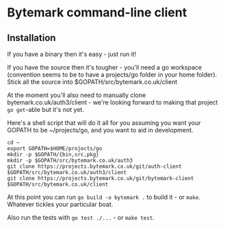 Bytemark command-line client
============================

Installation
------------

If you have a binary then it's easy - just run it!

If you have the source then it's tougher - you'll need a go workspace
(convention seems to be to have a projects/go folder in your home folder).
Stick all the source into $GOPATH/src/bytemark.co.uk/client

At the moment you'll also need to manually clone bytemark.co.uk/auth3/client -
we're looking forward to making that project `go get`-able but it's not yet.

Here's a shell script that will do it all for you assuming you want your GOPATH
to be ~/projects/go, and you want to aid in development.

	cd ~
	export GOPATH=$HOME/projects/go
	mkdir -p $GOPATH/{bin,src,pkg}
	mkdir -p $GOPATH/src/bytemark.co.uk/auth3
	git clone https://projects.bytemark.co.uk/git/auth-client $GOPATH/src/bytemark.co.uk/auth3/client
	git clone https://projects.bytemark.co.uk/git/bytemark-client $GOPATH/src/bytemark.co.uk/client

At this point you can run `go build -o bytemark .` to build it - or `make`.
Whatever tickles your particular boat.

Also run the tests with `go test ./...` - or `make test`. 
